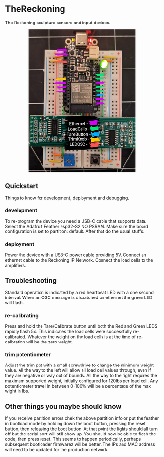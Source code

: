 # TheReckoning
The Reckoning sculpture sensors and input devices.


<p align="center">
  <img src="https://github.com/Index01/theReckoning_sensors/blob/main/docs/reckoningPinout.png" width="350" alt="The
  Reckoning" />
</p>

## Quickstart
Things to know for development, deployment and debugging.

### development
To re-program the device you need a USB-C cable that supports data. Select the Adafruit Feather esp32-S2 NO PSRAM. Make
sure the board configuration is set to partition: default. After that do the usual stuffs. 

### deployment
Power the device with a USB-C power cable providing 5V. 
Connect an ethernet cable to the Reckoning IP Network.
Connect the load cells to the amplifiers. 

## Troubleshooting
Standard operation is indicated by a red heartbeat LED with a one second interval. 
When an OSC message is dispatched on ethernet the green LED will flash. 

### re-calibrating
Press and hold the Tare/Calibrate button until both the Red and Green LEDS rapidly flash 5x. This indicates the load
cells were successfully re-calibrated. Whatever the weight on the load cells is at the time of re-calbration will be the
zero weight. 

### trim potentiometer
Adjust the trim pot with a small screwdrive to change the minimum weight value. All the way to the left will allow all
load cell values through, even if they are negative or way out of bounds. All the way to the right requires the maximum
supported weight, initially configured for 120lbs per load cell. Any potentiometer travel in between 0-100% will be a
percentage of the max wight in lbs.


## Other things you maybe should know
If you receive partition errors chek the above partition info or put the feather in bootload mode by holding down the boot button, pressing the reset button, then releasing the boot button. At that point the lights should all turn off but the serial port will still show up. You should now be able to flash the code, then press reset. This seems to happen periodically, perhaps subsequent bootloader firmwarez will be better.
The IPs and MAC address will need to be updated for the production network.

